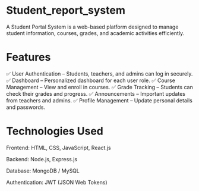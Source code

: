 # Student_report_system
A Student Portal System is a web-based platform designed to manage student information, courses, grades, and academic activities efficiently.
# Features

✅ User Authentication – Students, teachers, and admins can log in securely.
✅ Dashboard – Personalized dashboard for each user role.
✅ Course Management – View and enroll in courses.
✅ Grade Tracking – Students can check their grades and progress.
✅ Announcements – Important updates from teachers and admins.
✅ Profile Management – Update personal details and passwords.

# Technologies Used

Frontend: HTML, CSS, JavaScript, React.js

Backend: Node.js, Express.js

Database: MongoDB / MySQL

Authentication: JWT (JSON Web Tokens)
